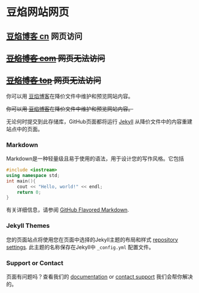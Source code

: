 # 豆焰网站网页




## [豆焰博客 cn](https://blog.beanflame.cn)  网页访问

## ~~[豆焰博客 com](https://blog.beanflame.com)  网页无法访问~~
## ~~[豆焰博客 top](https://blog.beanflame.top)  网页无法访问~~


你可以用 [豆焰博客](https://blog.beanflame.cn)在降价文件中维护和预览网站内容。

~~你可以用 [豆焰博客](https://blog.beanflame.top)在降价文件中维护和预览网站内容。~~

无论何时提交到此存储库，GitHub页面都将运行 [Jekyll](https://jekyllrb.com/) 从降价文件中的内容重建站点中的页面。

### Markdown

Markdown是一种轻量级且易于使用的语法，用于设计您的写作风格。它包括

```c++
#include <iostream>
using namespace std;
int main(){
    cout << "Hello, world!" << endl;
    return 0;
}
```

有关详细信息，请参阅 [GitHub Flavored Markdown](https://guides.github.com/features/mastering-markdown/).

### Jekyll Themes

您的页面站点将使用您在页面中选择的Jekyll主题的布局和样式 [repository settings](https://github.com/beanflame/beanflame.github.io/settings). 此主题的名称保存在Jekyll中 `_config.yml` 配置文件。

### Support or Contact

页面有问题吗？查看我们的 [documentation](https://docs.github.com/categories/github-pages-basics/) or [contact support](https://github.com/contact) 我们会帮你解决的。

